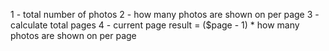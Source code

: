 1 - total number of photos
2 - how many photos are shown on per page
3 - calculate total pages
4 - current page result = ($page - 1) \* how many photos are shown on per page
